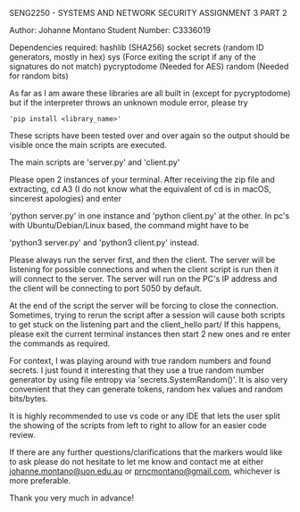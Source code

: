 SENG2250 - SYSTEMS AND NETWORK SECURITY ASSIGNMENT 3 PART 2
        
Author:         Johanne Montano
Student Number: C3336019

Dependencies required:
    hashlib         (SHA256)
    socket
    secrets         (random ID generators, mostly in hex)
    sys             (Force exiting the script if any of the signatures do not match)
    pycryptodome    (Needed for AES)
    random          (Needed for random bits)

As far as I am aware these libraries are all built in (except for pycryptodome) but if the interpreter throws an unknown module error, please try

    'pip install <library_name>'

These scripts have been tested over and over again so the output should be visible once the main scripts are executed.

The main scripts are 'server.py' and 'client.py'

Please open 2 instances of your terminal. After receiving the zip file and extracting, cd A3 (I do not know what the equivalent of cd is in macOS, sincerest apologies) and enter

'python server.py' in one instance and 'python client.py' at the other. In pc's with Ubuntu/Debian/Linux based, the command might have to be

'python3 server.py' and 'python3 client.py' instead.

Please always run the server first, and then the client. The server will be listening for possible connections and when the client script is run then it will connect to the server. 
The server will run on the PC's IP address and the client will be connecting to port 5050 by default.

At the end of the script the server will be forcing to close the connection. Sometimes, trying to rerun the script after a session will cause both scripts to get stuck on the listening part and the client_hello part/
If this happens, please exit the current terminal instances then start 2 new ones and re enter the commands as required.

For context, I was playing around with true random numbers and found secrets. I just found it interesting that they use a true random number generator by using file entropy via 'secrets.SystemRandom()'.
It is also very convenient that they can generate tokens, random hex values and random bits/bytes.

It is highly recommended to use vs code or any IDE that lets the user split the showing of the scripts from left to right to allow for an easier code review.

If there are any further questions/clarifications that the markers would like to ask please do not hesitate to let me know and contact me at either johanne.montano@uon.edu.au or prncmontano@gmail.com, whichever is more preferable.

Thank you very much in advance!